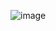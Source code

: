 ![image](https://github.com/adipiscingelite/belajar-vue/assets/138475761/91908eaa-3d81-4f2f-8023-1d39a3c5e382)
